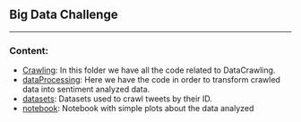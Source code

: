 ## **Big Data Challenge**
---
### Content:

- [Crawling](crawling/README.md): In this folder we have all the code related to DataCrawling.
- [dataProcessing](dataProcessing/README.md): Here we have the code in order to transform crawled data into sentiment analyzed data.
- [datasets](datasets/README.md): Datasets used to crawl tweets by their ID.
- [notebook](notebook/README.md): Notebook with simple plots about the data analyzed


